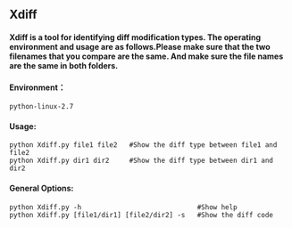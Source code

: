 ## Xdiff
#### Xdiff is a tool for identifying diff modification types. The operating environment and usage are as follows.Please make sure that the two filenames that you compare are the same. And make sure the file names are the same in both folders.

#### Environment： 
	python-linux-2.7
#### Usage:
    python Xdiff.py file1 file2   #Show the diff type between file1 and file2
    python Xdiff.py dir1 dir2     #Show the diff type between dir1 and dir2
#### General Options:
    python Xdiff.py -h                             #Show help
    python Xdiff.py [file1/dir1] [file2/dir2] -s   #Show the diff code
